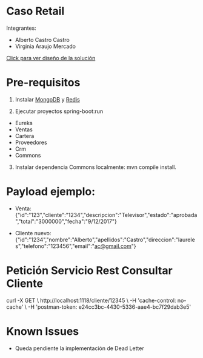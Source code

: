 # Caso Retail

Integrantes:
- Alberto Castro Castro
- Virginia Araujo Mercado

[Click para ver diseño de la solución](https://drive.google.com/file/d/1gG3YMTE4OLDu8MqmOu-91mECy0eOySsa/view?usp=sharing)

# Pre-requisitos
1. Instalar [MongoDB](https://pages.github.com/) y [Redis](https://redis.io/download)

2. Ejecutar proyectos spring-boot:run
- Eureka
- Ventas
- Cartera
- Proveedores
- Crm
- Commons

3. Instalar dependencia Commons localmente: mvn compile install.

# Payload ejemplo:
- Venta: {"id":"123","cliente":"1234","descripcion":"Televisor","estado":"aprobada","total":"3000000","fecha":"9/12/2017"}

- Cliente nuevo: {"id":"1234","nombre":"Alberto","apellidos":"Castro","direccion":"laureles","telefono":"123456","email":"ac@gmail.com"}

# Petición Servicio Rest Consultar Cliente
curl -X GET \ http://localhost:1118/cliente/12345 \ -H 'cache-control: no-cache' \ -H 'postman-token: e24cc3bc-4430-5336-aae4-bc7f29dab3e5'

# Known Issues
- Queda pendiente la implementación de Dead Letter






